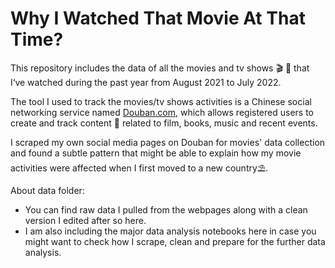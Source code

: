 # Why I Watched That Movie At That Time?


This repository includes the data of all the movies and tv shows 🎬 🎦 that I‘ve watched during the past year from August 2021 to July 2022. 

The tool I used to track the movies/tv shows activities is a Chinese social networking service named [Douban.com](https://movie.douban.com), which allows registered users to create and track content 📝 related to film, books, music and recent events. 

I scraped my own social media pages on Douban for movies' data collection and found a subtle pattern that might be able to explain how my movie activities were affected when I first moved to a new country⛱️.

About data folder:

- You can find raw data I pulled from the webpages along with a clean version I edited after so here. 
- I am also including the major data analysis notebooks here in case you might want to check how I scrape, clean and prepare for the further data analysis.

